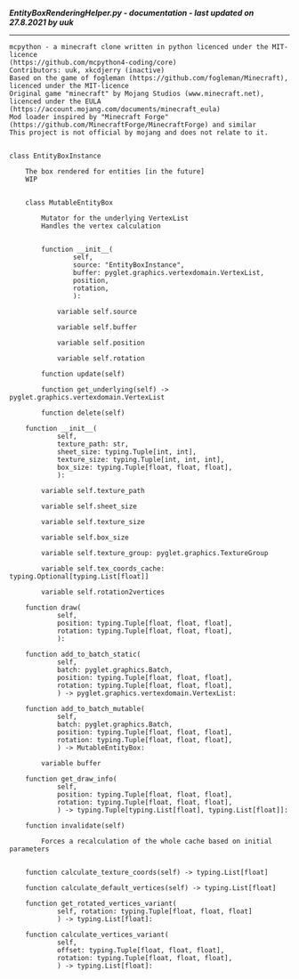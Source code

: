 ***EntityBoxRenderingHelper.py - documentation - last updated on 27.8.2021 by uuk***
___

    mcpython - a minecraft clone written in python licenced under the MIT-licence 
    (https://github.com/mcpython4-coding/core)
    Contributors: uuk, xkcdjerry (inactive)
    Based on the game of fogleman (https://github.com/fogleman/Minecraft), licenced under the MIT-licence
    Original game "minecraft" by Mojang Studios (www.minecraft.net), licenced under the EULA
    (https://account.mojang.com/documents/minecraft_eula)
    Mod loader inspired by "Minecraft Forge" (https://github.com/MinecraftForge/MinecraftForge) and similar
    This project is not official by mojang and does not relate to it.


    class EntityBoxInstance
        
        The box rendered for entities [in the future]
        WIP


        class MutableEntityBox
            
            Mutator for the underlying VertexList
            Handles the vertex calculation


            function __init__(
                    self,
                    source: "EntityBoxInstance",
                    buffer: pyglet.graphics.vertexdomain.VertexList,
                    position,
                    rotation,
                    ):

                variable self.source

                variable self.buffer

                variable self.position

                variable self.rotation

            function update(self)

            function get_underlying(self) -> pyglet.graphics.vertexdomain.VertexList

            function delete(self)

        function __init__(
                self,
                texture_path: str,
                sheet_size: typing.Tuple[int, int],
                texture_size: typing.Tuple[int, int, int],
                box_size: typing.Tuple[float, float, float],
                ):

            variable self.texture_path

            variable self.sheet_size

            variable self.texture_size

            variable self.box_size

            variable self.texture_group: pyglet.graphics.TextureGroup

            variable self.tex_coords_cache: typing.Optional[typing.List[float]]

            variable self.rotation2vertices

        function draw(
                self,
                position: typing.Tuple[float, float, float],
                rotation: typing.Tuple[float, float, float],
                ):

        function add_to_batch_static(
                self,
                batch: pyglet.graphics.Batch,
                position: typing.Tuple[float, float, float],
                rotation: typing.Tuple[float, float, float],
                ) -> pyglet.graphics.vertexdomain.VertexList:

        function add_to_batch_mutable(
                self,
                batch: pyglet.graphics.Batch,
                position: typing.Tuple[float, float, float],
                rotation: typing.Tuple[float, float, float],
                ) -> MutableEntityBox:

            variable buffer

        function get_draw_info(
                self,
                position: typing.Tuple[float, float, float],
                rotation: typing.Tuple[float, float, float],
                ) -> typing.Tuple[typing.List[float], typing.List[float]]:

        function invalidate(self)
            
            Forces a recalculation of the whole cache based on initial parameters


        function calculate_texture_coords(self) -> typing.List[float]

        function calculate_default_vertices(self) -> typing.List[float]

        function get_rotated_vertices_variant(
                self, rotation: typing.Tuple[float, float, float]
                ) -> typing.List[float]:

        function calculate_vertices_variant(
                self,
                offset: typing.Tuple[float, float, float],
                rotation: typing.Tuple[float, float, float],
                ) -> typing.List[float]:
